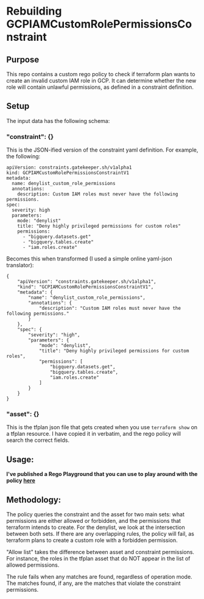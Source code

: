 # Rebuilding GCPIAMCustomRolePermissionsConstraint

## Purpose
This repo contains a custom rego policy to check if terraform plan wants to create an invalid custom IAM role in GCP. It can determine whether the new role will contain unlawful permissions, as defined in a constraint definition.

## Setup
The input data has the following schema:

### "constraint": {}
This is the JSON-ified version of the constraint yaml definition. For example, the following:
```
apiVersion: constraints.gatekeeper.sh/v1alpha1
kind: GCPIAMCustomRolePermissionsConstraintV1
metadata:
  name: denylist_custom_role_permissions
  annotations:
    description: Custom IAM roles must never have the following permissions.
spec:
  severity: high
  parameters:
    mode: "denylist"
    title: "Deny highly privileged permissions for custom roles"
    permissions:
      - "bigquery.datasets.get"
      - "bigquery.tables.create"
      - "iam.roles.create"
```
Becomes this when transformed (I used a simple online yaml-json translator):
```
{
    "apiVersion": "constraints.gatekeeper.sh/v1alpha1",
    "kind": "GCPIAMCustomRolePermissionsConstraintV1",
    "metadata": {
        "name": "denylist_custom_role_permissions",
        "annotations": {
            "description": "Custom IAM roles must never have the following permissions."
        }
    },
    "spec": {
        "severity": "high",
        "parameters": {
            "mode": "denylist",
            "title": "Deny highly privileged permissions for custom roles",
            "permissions": [
                "bigquery.datasets.get",
                "bigquery.tables.create",
                "iam.roles.create"
            ]
        }
    }
}
```
### "asset": {}
This is the tfplan json file that gets created when you use `terraform show` on a tfplan resource. I have copied it in verbatim, and the rego policy will search the correct fields.

## Usage:
**I've published a Rego Playground that you can use to play around with the policy [here](https://play.openpolicyagent.org/p/XXthbwaCkY)**

## Methodology:

The policy queries the constraint and the asset for two main sets: what permissions are either allowed or forbidden, and the permissions that terraform intends to create. For the denylist, we look at the intersection between both sets. If there are any overlapping rules, the policy will fail, as terraform plans to create a custom role with a forbidden permission.

"Allow list" takes the difference between asset and constraint permissions. For instance, the roles in the tfplan asset that do NOT appear in the list of allowed permissions.

The rule fails when any matches are found, regardless of operation mode. The matches found, if any, are the matches that violate the constraint permissions.